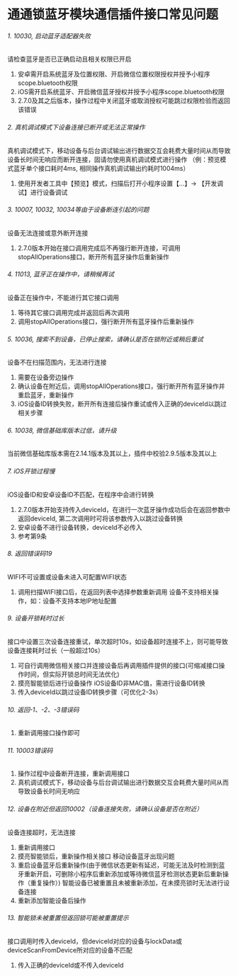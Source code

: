 # 通通锁蓝牙模块通信插件接口常见问题

###### 1. 10030, 启动蓝牙适配器失败
  请检查蓝牙是否已正确启动且相关权限已开启
  1. 安卓需开启系统蓝牙及位置权限、开启微信位置权限授权并授予小程序scope.bluetooth权限
  2. iOS需开启系统蓝牙、开启微信蓝牙授权并授予小程序scope.bluetooth权限
  3. 2.7.0及其之后版本，操作过程中关闭蓝牙或取消授权可能跳过权限检验而返回该错误

###### 2. 真机调试模式下设备连接已断开或无法正常操作
  真机调试模式下，移动设备与后台调试输出进行数据交互会耗费大量时间从而导致设备长时间无响应而断开连接，固请勿使用真机调试模式进行操作
  （例：预览模式蓝牙单个接口耗时4ms, 相同操作真机调试输出约耗时1004ms）
  1. 使用开发者工具中【预览】模式，扫描后打开小程序设置【...】-> 【开发调试】进行设备调试

###### 3. 10007, 10032, 10034等由于设备断连引起的问题
  设备无法连接或意外断开连接
  1. 2.7.0版本开始在接口调用完成后不再强行断开连接，可调用stopAllOperations接口，断开所有蓝牙操作后重新操作

###### 4. 11013, 蓝牙正在操作中，请稍候再试
  设备正在操作中，不能进行其它接口调用
  1. 等待其它接口调用完成并返回后再次调用
  2. 调用stopAllOperations接口，强行断开所有蓝牙操作后重新操作

###### 5. 10036, 搜索不到设备，已停止搜索，请确认是否在锁附近或稍后重试
  设备不在扫描范围内，无法进行连接
  1. 需要在设备旁边操作
  2. 确认设备在附近后，调用stopAllOperations接口，强行断开所有蓝牙操作并重启蓝牙，重新操作
  3. iOS设备ID转换失败，断开所有连接后操作重试或传入正确的deviceId以跳过相关步骤

###### 6. 10038, 微信基础库版本过低，请升级
  当前微信基础库版本需在2.14.1版本及其以上，插件中校验2.9.5版本及其以上

###### 7. iOS开锁过程慢
  iOS设备ID和安卓设备ID不匹配，在程序中会进行转换
  1. 2.7.0版本开始支持传入deviceId，在进行一次蓝牙操作成功后会在返回参数中返回deviceId, 第二次调用时可将该参数传入以跳过设备转换
  2. 安卓设备不进行设备转换，deviceId不必传入
  3. 参考第9条

###### 8. 返回错误码19
  WIFI不可设置或设备未进入可配置WIFI状态
  1. 调用扫描WIFI接口后，在返回列表中选择参数重新调用
  设备不支持相关操作，如：设备不支持本地IP地址配置

###### 9. 设备开锁耗时过长
  接口中设置三次设备连接重试，单次超时10s，如设备超时连接不上，则可能导致设备连接耗时过长（一般超过10s）
  1. 可自行调用微信相关接口并连接设备后再调用插件提供的接口(可缩减接口操作时间，但实际开锁总时间无法优化)
  2. 摸亮智能锁后进行设备操作
  iOS设备ID非MAC值，需进行设备ID转换
  1. 传入deviceId以跳过设备ID转换步骤（可优化2-3s）

###### 10. 返回-1、-2、-3错误码
  1. 重新调用接口操作即可

###### 11. 10003错误码
  1. 操作过程中设备断开连接，重新调用接口
  2. 真机调试模式下，移动设备与后台调试输出进行数据交互会耗费大量时间从而导致设备长时间无响应

###### 12. 设备在附近但返回10002（设备连接失败，请确认设备是否在附近）
  设备连接超时，无法连接
  1. 重新调用接口
  2. 摸亮智能锁后，重新操作相关接口
  移动设备蓝牙出现问题
  1. 重启设备蓝牙后重新操作(由于微信状态更新有延迟，可能无法及时检测到蓝牙重新开启，可删除小程序后重新添加或等待微信蓝牙检测状态更新后重新操作（重复操作）)
  智能设备已被重置且未被重新添加，在未摸亮锁时无法进行设备连接
  1. 重新添加智能设备后操作

###### 13. 智能锁未被重置但返回锁可能被重置提示
  接口调用时传入deviceId，但deviceId对应的设备与lockData或deviceScanFromDevice所对应的设备不匹配
  1. 传入正确的deviceId或不传入deviceId